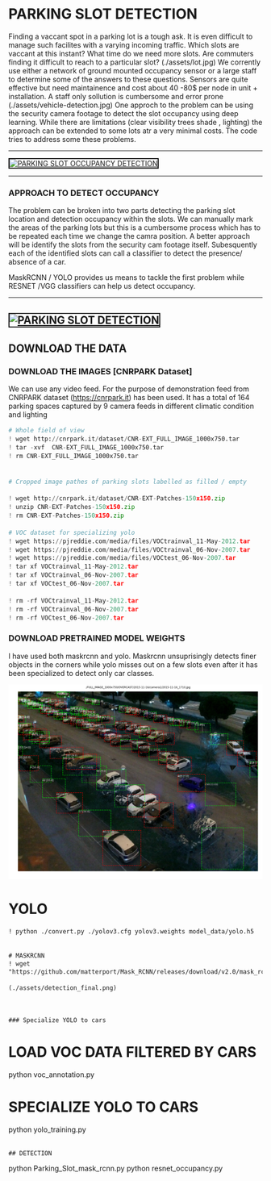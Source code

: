 # PARKING SLOT DETECTION
Finding a vaccant spot in a parking  lot is a tough ask. It is even difficult to manage such facilites with a varying incoming traffic. Which slots are vaccant at this instant? What time do we need more slots. Are commuters finding it difficult to reach to a particular slot?
(./assets/lot.jpg)
We corrently use either a network of ground mounted occupancy sensor or a large staff to determine some of the answers to these questions. Sensors are quite effective but need maintainence and cost about 40 -80$ per node in unit + installation. A staff only sollution is cumbersome and error prone
 (./assets/vehicle-detection.jpg)
One approch to the problem can be using the security camera footage to detect the slot occupancy using deep learning. While there are limitations (clear visibility trees shade , lighting) the approach can be extended to some lots atr a very minimal costs.
The code tries to address some these problems.

---

<a href="http://www.youtube.com/watch?feature=player_embedded&v=O4oNdFlYfgY" 
        target="_blank"><img src="http://img.youtube.com/vi/O4oNdFlYfgY/0.jpg" 
        alt="PARKING SLOT OCCUPANCY DETECTION" width="720" height="540" border="2" />
</a>

---

### APPROACH TO DETECT OCCUPANCY

The problem can be broken into two parts detecting the parking slot location and detection occupancy within the slots. We can manually mark the areas of the parking lots but this is a cumbersome process which has to be repeated each time we change the camra position. A better approach will be identify the slots from the security cam footage itself. Subesquently each of the identified slots can call a classifier to detect the presence/  absence of a car.

MaskRCNN /  YOLO provides us means to tackle the first problem while RESNET /VGG classifiers can help us detect occupancy.

---
<a href="http://www.youtube.com/watch?feature=player_embedded&v=lvY7Vyex2J0" 
        target="_blank"><img src="http://img.youtube.com/vi/lvY7Vyex2J0/0.jpg" 
        alt="PARKING SLOT  DETECTION" width="720" height="540" border="2" />
</a>
---

## DOWNLOAD THE DATA

### DOWNLOAD THE IMAGES [CNRPARK Dataset]

We can use any video feed. For the purpose of demonstration feed from CNRPARK dataset (https://cnrpark.it) has been used.  It has a total of 164 parking spaces captured by 9 camera feeds in different climatic condition and lighting



```python
# Whole field of view
! wget http://cnrpark.it/dataset/CNR-EXT_FULL_IMAGE_1000x750.tar
! tar -xvf  CNR-EXT_FULL_IMAGE_1000x750.tar
! rm CNR-EXT_FULL_IMAGE_1000x750.tar


# Cropped image pathes of parking slots labelled as filled / empty 

! wget http://cnrpark.it/dataset/CNR-EXT-Patches-150x150.zip
! unzip CNR-EXT-Patches-150x150.zip
! rm CNR-EXT-Patches-150x150.zip

# VOC dataset for specializing yolo
! wget https://pjreddie.com/media/files/VOCtrainval_11-May-2012.tar
! wget https://pjreddie.com/media/files/VOCtrainval_06-Nov-2007.tar
! wget https://pjreddie.com/media/files/VOCtest_06-Nov-2007.tar
! tar xf VOCtrainval_11-May-2012.tar
! tar xf VOCtrainval_06-Nov-2007.tar
! tar xf VOCtest_06-Nov-2007.tar

! rm -rf VOCtrainval_11-May-2012.tar
! rm -rf VOCtrainval_06-Nov-2007.tar
! rm -rf VOCtest_06-Nov-2007.tar
```



### DOWNLOAD PRETRAINED MODEL WEIGHTS

I have used both maskrcnn and yolo. Maskrcnn unsuprisingly detects finer objects in the corners while yolo misses out on a few slots even after it has been specialized to detect only car classes. 






![Detection Parking Slots using MASKRCNN](assets/carslots.png)

# YOLO

```! wget https://pjreddie.com/media/files/yolov3.weights
! python ./convert.py ./yolov3.cfg yolov3.weights model_data/yolo.h5


# MASKRCNN
! wget "https://github.com/matterport/Mask_RCNN/releases/download/v2.0/mask_rcnn_coco.h5"```

(./assets/detection_final.png)



### Specialize YOLO to cars
```
# LOAD VOC DATA FILTERED BY CARS
python voc_annotation.py
# SPECIALIZE YOLO TO CARS
python yolo_training.py
```

## DETECTION

```
python Parking_Slot_mask_rcnn.py
python resnet_occupancy.py
```
